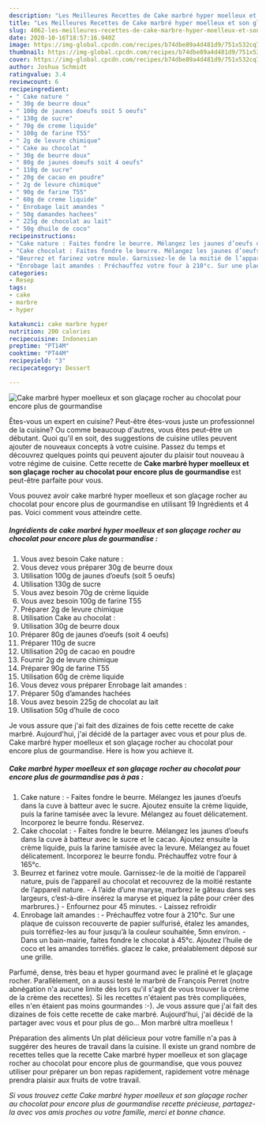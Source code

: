 ```yaml
---
description: "Les Meilleures Recettes de Cake marbré hyper moelleux et son glaçage rocher au chocolat pour encore plus de gourmandise"
title: "Les Meilleures Recettes de Cake marbré hyper moelleux et son glaçage rocher au chocolat pour encore plus de gourmandise"
slug: 4062-les-meilleures-recettes-de-cake-marbre-hyper-moelleux-et-son-glacage-rocher-au-chocolat-pour-encore-plus-de-gourmandise
date: 2020-10-16T18:57:16.940Z
image: https://img-global.cpcdn.com/recipes/b74dbe89a4d481d9/751x532cq70/cake-marbre-hyper-moelleux-et-son-glacage-rocher-au-chocolat-pour-encore-plus-de-gourmandise-photo-principale-de-la-recette.jpg
thumbnail: https://img-global.cpcdn.com/recipes/b74dbe89a4d481d9/751x532cq70/cake-marbre-hyper-moelleux-et-son-glacage-rocher-au-chocolat-pour-encore-plus-de-gourmandise-photo-principale-de-la-recette.jpg
cover: https://img-global.cpcdn.com/recipes/b74dbe89a4d481d9/751x532cq70/cake-marbre-hyper-moelleux-et-son-glacage-rocher-au-chocolat-pour-encore-plus-de-gourmandise-photo-principale-de-la-recette.jpg
author: Joshua Schmidt
ratingvalue: 3.4
reviewcount: 6
recipeingredient:
- " Cake nature "
- " 30g de beurre doux"
- " 100g de jaunes doeufs soit 5 oeufs"
- " 130g de sucre"
- " 70g de creme liquide"
- " 100g de farine T55"
- " 2g de levure chimique"
- " Cake au chocolat "
- " 30g de beurre doux"
- " 80g de jaunes doeufs soit 4 oeufs"
- " 110g de sucre"
- " 20g de cacao en poudre"
- " 2g de levure chimique"
- " 90g de farine T55"
- " 60g de creme liquide"
- " Enrobage lait amandes "
- " 50g damandes hachees"
- " 225g de chocolat au lait"
- " 50g dhuile de coco"
recipeinstructions:
- "Cake nature : Faites fondre le beurre. Mélangez les jaunes d’oeufs dans la cuve à batteur avec le sucre. Ajoutez ensuite la crème liquide, puis la farine tamisée avec la levure. Mélangez au fouet délicatement. Incorporez le beurre fondu. Réservez."
- "Cake chocolat : Faites fondre le beurre. Mélangez les jaunes d’oeufs dans la cuve à batteur avec le sucre et le cacao. Ajoutez ensuite la crème liquide, puis la farine tamisée avec la levure. Mélangez au fouet délicatement. Incorporez le beurre fondu. Préchauffez votre four à 165°c."
- "Beurrez et farinez votre moule. Garnissez-le de la moitié de l’appareil nature, puis de l’appareil au chocolat et recouvrez de la moitié restante de l’appareil nature. Á l’aide d’une maryse, marbrez le gâteau dans ses largeurs, c’est-à-dire insérez la maryse et piquez la pâte pour créer des marbrures.} Enfournez pour 45 minutes. Laissez refroidir"
- "Enrobage lait amandes : Préchauffez votre four à 210°c. Sur une plaque de cuisson recouverte de papier sulfurisé, étalez les amandes, puis torréfiez-les au four jusqu’à la couleur souhaitée, 5mn environ. Dans un bain-mairie, faites fondre le chocolat à 45°c. Ajoutez l’huile de coco et les amandes torréfiés. glacez le cake, préalablement déposé sur une grille."
categories:
- Resep
tags:
- cake
- marbre
- hyper

katakunci: cake marbre hyper 
nutrition: 200 calories
recipecuisine: Indonesian
preptime: "PT14M"
cooktime: "PT44M"
recipeyield: "3"
recipecategory: Dessert

---
```



![Cake marbré hyper moelleux et son glaçage rocher au chocolat pour encore plus de gourmandise](https://img-global.cpcdn.com/recipes/b74dbe89a4d481d9/751x532cq70/cake-marbre-hyper-moelleux-et-son-glacage-rocher-au-chocolat-pour-encore-plus-de-gourmandise-photo-principale-de-la-recette.jpg)

Êtes-vous un expert en cuisine? Peut-être êtes-vous juste un professionnel de la cuisine? Ou comme beaucoup d'autres, vous êtes peut-être un débutant. Quoi qu'il en soit, des suggestions de cuisine utiles peuvent ajouter de nouveaux concepts à votre cuisine. Passez du temps et découvrez quelques points qui peuvent ajouter du plaisir tout nouveau à votre régime de cuisine. Cette recette de <strong> Cake marbré hyper moelleux et son glaçage rocher au chocolat pour encore plus de gourmandise </strong> est peut-être parfaite pour vous.

<!--inarticleads1-->

Vous pouvez avoir cake marbré hyper moelleux et son glaçage rocher au chocolat pour encore plus de gourmandise en utilisant 19 Ingrédients et 4 pas. Voici comment vous atteindre cette.

##### Ingrédients de cake marbré hyper moelleux et son glaçage rocher au chocolat pour encore plus de gourmandise :

1. Vous avez besoin  Cake nature :
1. Vous devez vous préparer  30g de beurre doux
1. Utilisation  100g de jaunes d’oeufs (soit 5 oeufs)
1. Utilisation  130g de sucre
1. Vous avez besoin  70g de crème liquide
1. Vous avez besoin  100g de farine T55
1. Préparer  2g de levure chimique
1. Utilisation  Cake au chocolat :
1. Utilisation  30g de beurre doux
1. Préparer  80g de jaunes d’oeufs (soit 4 oeufs)
1. Préparer  110g de sucre
1. Utilisation  20g de cacao en poudre
1. Fournir  2g de levure chimique
1. Préparer  90g de farine T55
1. Utilisation  60g de crème liquide
1. Vous devez vous préparer  Enrobage lait amandes :
1. Préparer  50g d’amandes hachées
1. Vous avez besoin  225g de chocolat au lait
1. Utilisation  50g d’huile de coco


Je vous assure que j&#39;ai fait des dizaines de fois cette recette de cake marbré. Aujourd&#39;hui, j&#39;ai décidé de la partager avec vous et pour plus de. Cake marbré hyper moelleux et son glaçage rocher au chocolat pour encore plus de gourmandise. Here is how you achieve it. 

<!--inarticleads2-->

##### Cake marbré hyper moelleux et son glaçage rocher au chocolat pour encore plus de gourmandise pas à pas :

1. Cake nature : - Faites fondre le beurre. Mélangez les jaunes d’oeufs dans la cuve à batteur avec le sucre. Ajoutez ensuite la crème liquide, puis la farine tamisée avec la levure. Mélangez au fouet délicatement. Incorporez le beurre fondu. Réservez.
1. Cake chocolat : - Faites fondre le beurre. Mélangez les jaunes d’oeufs dans la cuve à batteur avec le sucre et le cacao. Ajoutez ensuite la crème liquide, puis la farine tamisée avec la levure. Mélangez au fouet délicatement. Incorporez le beurre fondu. Préchauffez votre four à 165°c.
1. Beurrez et farinez votre moule. Garnissez-le de la moitié de l’appareil nature, puis de l’appareil au chocolat et recouvrez de la moitié restante de l’appareil nature. - Á l’aide d’une maryse, marbrez le gâteau dans ses largeurs, c’est-à-dire insérez la maryse et piquez la pâte pour créer des marbrures.} - Enfournez pour 45 minutes. - Laissez refroidir
1. Enrobage lait amandes : - Préchauffez votre four à 210°c. Sur une plaque de cuisson recouverte de papier sulfurisé, étalez les amandes, puis torréfiez-les au four jusqu’à la couleur souhaitée, 5mn environ. - Dans un bain-mairie, faites fondre le chocolat à 45°c. Ajoutez l’huile de coco et les amandes torréfiés. glacez le cake, préalablement déposé sur une grille.


Parfumé, dense, très beau et hyper gourmand avec le praliné et le glaçage rocher. Parallèlement, on a aussi testé le marbré de François Perret (notre abnégation n&#39;a aucune limite dès lors qu&#39;il s&#39;agit de vous trouver la crème de la crème des recettes). Si les recettes n&#39;étaient pas très compliquées, elles n&#39;en étaient pas moins gourmandes :-). Je vous assure que j&#39;ai fait des dizaines de fois cette recette de cake marbré. Aujourd&#39;hui, j&#39;ai décidé de la partager avec vous et pour plus de go… Mon marbré ultra moelleux ! 

<!--inarticleads1-->

<p>
Préparation des aliments Un plat délicieux pour votre famille n'a pas à suggérer des heures de travail dans la cuisine. Il existe un grand nombre de recettes telles que la recette Cake marbré hyper moelleux et son glaçage rocher au chocolat pour encore plus de gourmandise, que vous pouvez utiliser pour préparer un bon repas rapidement, rapidement votre ménage prendra plaisir aux fruits de votre travail.
</p>

<p>
<i>Si vous trouvez cette Cake marbré hyper moelleux et son glaçage rocher au chocolat pour encore plus de gourmandise recette précieuse, partagez-la avec vos amis proches ou votre famille, merci et bonne chance.</i>
</p>
